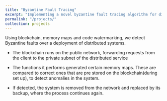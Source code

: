 ```yaml
---
title: "Byzantine Fault Tracing"
excerpt: "Implementing a novel byzantine fault tracing algorithm for distributed services using blockchain and code execution profiles<br/><img src='/images/500x300.png'>"
permalink: "/projects/"
collection: projects
---
```

Using blockchain, memory maps and code watermarking, we detect Byzantine faults over a deployment of distributed systems.

- The blockchain runs on the public network, forwarding requests from the client to the private subnet of the distributed service

- The functions it performs generated certain memory maps. These are compared to correct ones that are pre stored on the blockchain(during set up), to detect anomalies in the system.

- If detected, the system is removed from the network and replaced by its backup, where the process continues again.
